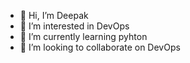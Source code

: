- 👋 Hi, I’m Deepak
- 👀 I’m interested in DevOps
- 🌱 I’m currently learning pyhton
- 💞️ I’m looking to collaborate on DevOps


  

<!---
d2messm/d2messm is a ✨ special ✨ repository because its `README.md` (this file) appears on your GitHub profile.
You can click the Preview link to take a look at your changes.
--->
